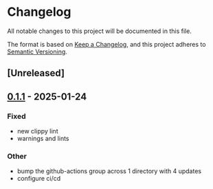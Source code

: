 # Changelog

All notable changes to this project will be documented in this file.

The format is based on [Keep a Changelog](https://keepachangelog.com/en/1.0.0/),
and this project adheres to [Semantic Versioning](https://semver.org/spec/v2.0.0.html).

## [Unreleased]

## [0.1.1](https://github.com/shell-pool/subprocess-inject-env/compare/v0.1.0...v0.1.1) - 2025-01-24

### Fixed

- new clippy lint
- warnings and lints

### Other

- bump the github-actions group across 1 directory with 4 updates
- configure ci/cd
